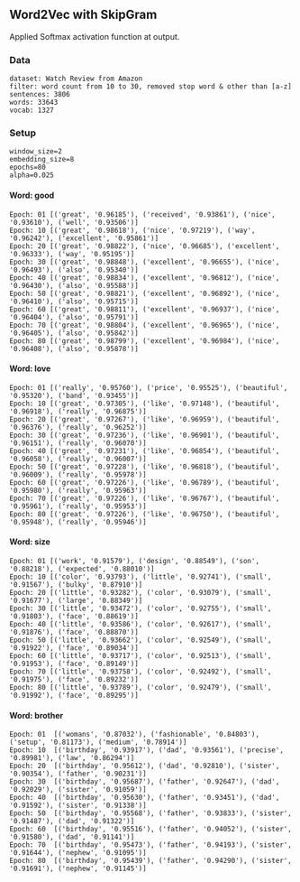 ## Word2Vec with SkipGram

Applied Softmax activation function at output.

### Data

    dataset: Watch Review from Amazon
    filter: word count from 10 to 30, removed stop word & other than [a-z]
    sentences: 3806
    words: 33643
    vocab: 1327

### Setup

    window_size=2
    embedding_size=8
    epochs=80
    alpha=0.025


#### Word: good

	Epoch: 01 [('great', '0.96185'), ('received', '0.93861'), ('nice', '0.93610'), ('well', '0.93506')]
	Epoch: 10 [('great', '0.98618'), ('nice', '0.97219'), ('way', '0.96242'), ('excellent', '0.95861')]
	Epoch: 20 [('great', '0.98822'), ('nice', '0.96685'), ('excellent', '0.96333'), ('way', '0.95195')]
	Epoch: 30 [('great', '0.98848'), ('excellent', '0.96655'), ('nice', '0.96493'), ('also', '0.95340')]
	Epoch: 40 [('great', '0.98834'), ('excellent', '0.96812'), ('nice', '0.96430'), ('also', '0.95588')]
	Epoch: 50 [('great', '0.98821'), ('excellent', '0.96892'), ('nice', '0.96410'), ('also', '0.95715')]
	Epoch: 60 [('great', '0.98811'), ('excellent', '0.96937'), ('nice', '0.96404'), ('also', '0.95791')]
	Epoch: 70 [('great', '0.98804'), ('excellent', '0.96965'), ('nice', '0.96405'), ('also', '0.95842')]
	Epoch: 80 [('great', '0.98799'), ('excellent', '0.96984'), ('nice', '0.96408'), ('also', '0.95878')]

#### Word: love

	Epoch: 01 [('really', '0.95760'), ('price', '0.95525'), ('beautiful', '0.95320'), ('band', '0.93455')]
	Epoch: 10 [('great', '0.97305'), ('like', '0.97148'), ('beautiful', '0.96918'), ('really', '0.96875')]
	Epoch: 20 [('great', '0.97267'), ('like', '0.96959'), ('beautiful', '0.96376'), ('really', '0.96252')]
	Epoch: 30 [('great', '0.97236'), ('like', '0.96901'), ('beautiful', '0.96151'), ('really', '0.96070')]
	Epoch: 40 [('great', '0.97231'), ('like', '0.96854'), ('beautiful', '0.96058'), ('really', '0.96007')]
	Epoch: 50 [('great', '0.97228'), ('like', '0.96818'), ('beautiful', '0.96009'), ('really', '0.95978')]
	Epoch: 60 [('great', '0.97226'), ('like', '0.96789'), ('beautiful', '0.95980'), ('really', '0.95963')]
	Epoch: 70 [('great', '0.97226'), ('like', '0.96767'), ('beautiful', '0.95961'), ('really', '0.95953')]
	Epoch: 80 [('great', '0.97226'), ('like', '0.96750'), ('beautiful', '0.95948'), ('really', '0.95946')]

#### Word: size

	Epoch: 01 [('work', '0.91579'), ('design', '0.88549'), ('son', '0.88218'), ('expected', '0.88010')]
	Epoch: 10 [('color', '0.93793'), ('little', '0.92741'), ('small', '0.91567'), ('bulky', '0.87910')]
	Epoch: 20 [('little', '0.93282'), ('color', '0.93079'), ('small', '0.91677'), ('large', '0.88349')]
	Epoch: 30 [('little', '0.93472'), ('color', '0.92755'), ('small', '0.91803'), ('face', '0.88619')]
	Epoch: 40 [('little', '0.93586'), ('color', '0.92617'), ('small', '0.91876'), ('face', '0.88870')]
	Epoch: 50 [('little', '0.93662'), ('color', '0.92549'), ('small', '0.91922'), ('face', '0.89034')]
	Epoch: 60 [('little', '0.93717'), ('color', '0.92513'), ('small', '0.91953'), ('face', '0.89149')]
	Epoch: 70 [('little', '0.93758'), ('color', '0.92492'), ('small', '0.91975'), ('face', '0.89232')]
	Epoch: 80 [('little', '0.93789'), ('color', '0.92479'), ('small', '0.91992'), ('face', '0.89295')]

#### Word: brother

	Epoch: 01  [('womans', '0.87032'), ('fashionable', '0.84803'), ('setup', '0.81173'), ('medium', '0.78914')]
	Epoch: 10  [('birthday', '0.93917'), ('dad', '0.93561'), ('precise', '0.89981'), ('law', '0.86294')]
	Epoch: 20  [('birthday', '0.95612'), ('dad', '0.92810'), ('sister', '0.90354'), ('father', '0.90231')]
	Epoch: 30  [('birthday', '0.95687'), ('father', '0.92647'), ('dad', '0.92029'), ('sister', '0.91059')]
	Epoch: 40  [('birthday', '0.95630'), ('father', '0.93451'), ('dad', '0.91592'), ('sister', '0.91338')]
	Epoch: 50  [('birthday', '0.95568'), ('father', '0.93833'), ('sister', '0.91487'), ('dad', '0.91322')]
	Epoch: 60  [('birthday', '0.95516'), ('father', '0.94052'), ('sister', '0.91580'), ('dad', '0.91141')]
	Epoch: 70  [('birthday', '0.95473'), ('father', '0.94193'), ('sister', '0.91644'), ('nephew', '0.91095')]
	Epoch: 80  [('birthday', '0.95439'), ('father', '0.94290'), ('sister', '0.91691'), ('nephew', '0.91145')]
